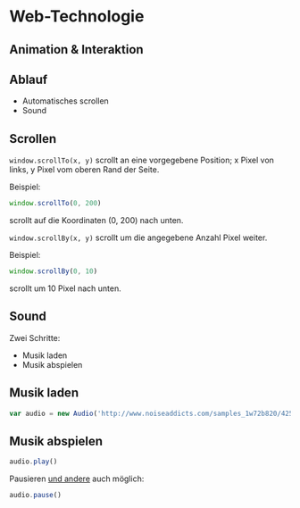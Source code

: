 # Web-Technologie

## Animation & Interaktion



## Ablauf

* Automatisches scrollen
* Sound



## Scrollen

`window.scrollTo(x, y)` scrollt an eine vorgegebene Position; x Pixel von links, y Pixel vom oberen Rand der Seite.

Beispiel:
```js
window.scrollTo(0, 200)
```
scrollt auf die Koordinaten (0, 200) nach unten.



`window.scrollBy(x, y)` scrollt um die angegebene Anzahl Pixel weiter.

Beispiel:
```js
window.scrollBy(0, 10)
```
scrollt um 10 Pixel nach unten.



## Sound

Zwei Schritte:

* Musik laden
* Musik abspielen



## Musik laden

```js
var audio = new Audio('http://www.noiseaddicts.com/samples_1w72b820/4250.mp3')
```



## Musik abspielen

```js
audio.play()
```

Pausieren [und andere](https://developer.mozilla.org/de/docs/Web/HTML/Using_HTML5_audio_and_video#Controlling_media_playback) auch möglich:

```js
audio.pause()
```